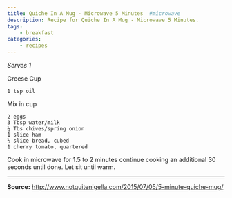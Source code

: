 ```yaml
---
title: Quiche In A Mug - Microwave 5 Minutes  #microwave
description: Recipe for Quiche In A Mug - Microwave 5 Minutes.
tags:
    - breakfast
categories:
    - recipes
---
```


*Serves 1*

Greese Cup

```
1 tsp oil
```

Mix in cup

```
2 eggs
3 Tbsp water/milk
½ Tbs chives/spring onion
1 slice ham
½ slice bread, cubed
1 cherry tomato, quartered
```

Cook in microwave for 1.5 to 2 minutes continue cooking an additional 30
seconds until done. Let sit until warm.

---

**Source:** <http://www.notquitenigella.com/2015/07/05/5-minute-quiche-mug/>
